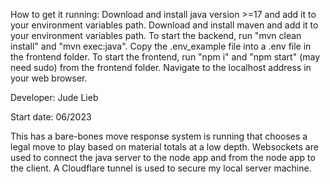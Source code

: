 How to get it running:
Download and install java version >=17 and add it to your environment variables path.
Download and install maven and add it to your environment variables path.
To start the backend, run "mvn clean install" and "mvn exec:java".
Copy the .env_example file into a .env file in the frontend folder.
To start the frontend, run "npm i" and "npm start" (may need sudo) from the frontend folder.
Navigate to the localhost address in your web browser.

Developer: Jude Lieb

Start date: 06/2023

This has a bare-bones move response system is running that chooses a legal move to play based on material totals at a low depth. 
Websockets are used to connect the java server to the node app and from the node app to the client.
A Cloudflare tunnel is used to secure my local server machine.



